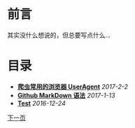 前言
====

其实没什么想说的，但总要写点什么...

目录
====

* **[爬虫常用的浏览器 UserAgent](http://yupae.cn/html/useragent)** *2017-2-2*
* **[Github MarkDown 语法](http://www.yupae.cn/html/markdown)** *2017-1-13*
* **[Test](http://www.yupae.cn/html/test)** *2016-12-24*


[下一页](http://www.yupae.cn/)